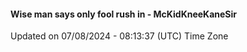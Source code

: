#### Wise man says only fool rush in - McKidKneeKaneSir
Updated on 07/08/2024 - 08:13:37 (UTC) Time Zone
